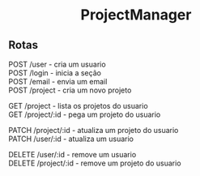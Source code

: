 <h1 align="center">ProjectManager</h1>

## Rotas

POST /user - cria um usuario <br/>
POST /login - inicia a seção <br/>
POST /email - envia um email <br/>
POST /project - cria um novo projeto <br/>

GET /project - lista os projetos do usuario <br/>
GET /project/:id - pega um projeto do usuario <br/>

PATCH /project/:id - atualiza um projeto do usuario <br/>
PATCH /user/:id - atualiza um usuario <br/>

DELETE /user/:id - remove um usuario <br/>
DELETE /project/:id - remove um projeto do usuario
